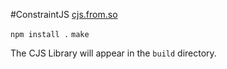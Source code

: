 #ConstraintJS
[cjs.from.so](http://cjs.from.so/ "ConstraintJS Website")

`npm install .`
`make`

The CJS Library will appear in the `build` directory.
